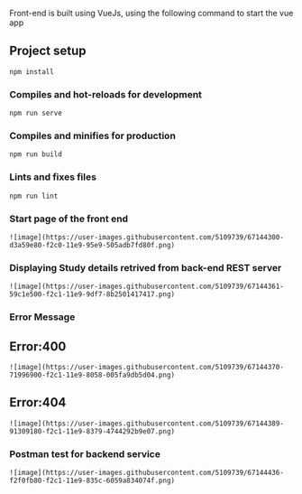 Front-end is built using VueJs, using the following command to start the vue app
## Project setup
```
npm install
```

### Compiles and hot-reloads for development
```
npm run serve
```

### Compiles and minifies for production
```
npm run build
```

### Lints and fixes files
```
npm run lint
```
### Start page of the front end
```
![image](https://user-images.githubusercontent.com/5109739/67144300-d3a59e80-f2c0-11e9-95e9-505adb7fd80f.png)
```
### Displaying Study details retrived from back-end REST server
```
![image](https://user-images.githubusercontent.com/5109739/67144361-59c1e500-f2c1-11e9-9df7-8b2501417417.png)
```
### Error Message
## Error:400
```
![image](https://user-images.githubusercontent.com/5109739/67144370-71996900-f2c1-11e9-8058-005fa9db5d04.png)
```
## Error:404
```
![image](https://user-images.githubusercontent.com/5109739/67144389-91309180-f2c1-11e9-8379-4744292b9e07.png)
```
### Postman test for backend service
```
![image](https://user-images.githubusercontent.com/5109739/67144436-f2f0fb80-f2c1-11e9-835c-6059a834074f.png)
```
